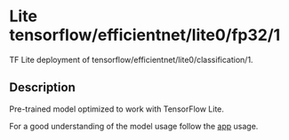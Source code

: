 # Lite tensorflow/efficientnet/lite0/fp32/1
TF Lite deployment of tensorflow/efficientnet/lite0/classification/1.

<!-- asset-path: legacy -->
<!-- parent-model: tensorflow/efficientnet/lite0/classification/1 -->
<!-- interactive-model-name: tflite_image_classifier -->

## Description
Pre-trained model optimized to work with TensorFlow Lite.


For a good understanding of the model usage follow the
[app](https://github.com/tensorflow/examples/blob/master/lite/examples/image_classification/android/lib_support/src/main/java/org/tensorflow/lite/examples/classification/tflite/Classifier.java)
usage.
